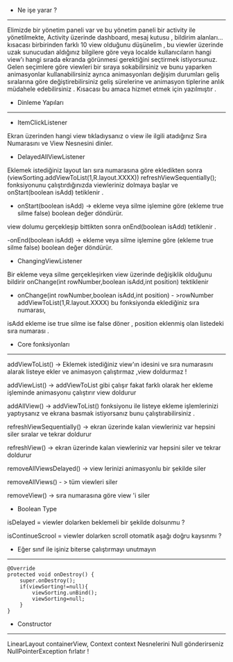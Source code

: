 * Ne işe yarar ? 
_______________________________________________________________________________

 Elimizde bir yönetim paneli  var ve bu yönetim paneli  bir activity ile yönetilmekte,
Activity üzerinde  dashboard, mesaj kutusu , bildirim alanları...  kısacası birbirinden farklı 10 view olduğunu düşünelim ,
bu viewler üzerinde uzak sunucudan aldığınız bilgilere göre veya localde kullanıcıların  hangi view'ı hangi sırada ekranda görünmesi
gerektiğini seçtirmek istiyorsunuz.  Gelen seçimlere göre viewleri bir sıraya sokabilirsiniz ve  bunu yaparken animasyonlar kullanabilirsiniz
ayrıca animasyonları değişim durumları geliş sıralarına göre değiştirebilirsiniz geliş sürelerine ve animasyon tiplerine anlık müdahele 
edebilirsiniz . 
Kısacası bu amaca hizmet etmek için yazılmıştır .


* Dinleme Yapıları 
__________________________________

  - ItemClickListener
  
  Ekran üzerinden hangi view tıkladıysanız o view ile ilgili atadığınız Sıra Numarasını ve View Nesnesini dinler.
  
  - DelayedAllViewListener
  
  Eklemek istediğiniz layout ları sıra numarasına göre ekledikten sonra (viewSorting.addViewToList(1,R.layout.XXXX))
 refreshViewSequentially(); fonksiyonunu çalıştırdığınızda  viewleriniz dolmaya başlar ve onStart(boolean isAdd) tetiklenir .
 
 - onStart(boolean isAdd)  -> ekleme veya silme işlemine göre  (ekleme true silme false) boolean değer döndürür.
 
 view dolumu gerçekleşip bittikten sonra onEnd(boolean isAdd) tetiklenir .
 
 -onEnd(boolean isAdd) -> ekleme veya silme işlemine göre  (ekleme true silme false) boolean değer döndürür.
 
 - ChangingViewListener 
 
 Bir ekleme veya silme gerçekleşirken view üzerinde değişiklik olduğunu bildirir onChange(int rowNumber,boolean isAdd,int position) tektiklenir
 
  - onChange(int rowNumber,boolean isAdd,int position)  - >rowNumber addViewToList(1,R.layout.XXXX) bu fonksiyonda eklediğiniz sıra numarası,
  
  isAdd ekleme ise true silme ise false döner  , position eklenmiş olan listedeki sıra numarası .
  
  
  * Core  fonksiyonları 
  ________________________________________
  
  addViewToList() ->   Eklemek istediğiniz view'ın idesini ve sıra numarasını alarak listeye ekler
  ve  animasyon çalıştırmaz ,view doldurmaz ! 
  
  addViewList() ->  addViewToList gibi çalışır fakat farklı olarak her ekleme işleminde animasyonu çalıştırır view doldurur
  
  addAllView() -> addViewToList() fonksiyonu ile listeye ekleme işlemlerinizi yaptıysanız ve ekrana basmak istiyorsanız bunu çalıştırabilirsiniz .
  
  refreshViewSequentially() -> ekran üzerinde kalan viewleriniz var hepsini siler sıralar ve tekrar doldurur 
  
  refreshView() -> ekran üzerinde kalan viewleriniz var hepsini siler ve tekrar doldurur 
  
  removeAllViewsDelayed() -> view lerinizi animasyonlu bir şekilde siler 
  
  removeAllViews() - > tüm viewleri siler 
  
  removeView() -> sıra numarasına göre view 'i siler 
  
  
  * Boolean Type 
  
   isDelayed = viewler dolarken beklemeli bir şekilde dolsunmu ? 
   
   isContinueScrool = viewler dolarken scroll otomatik aşağı doğru kaysınmı ?
   
   
   * Eğer sınıf ile işiniz biterse çalıştırmayı unutmayın 
   _______________________________________________________
   
    @Override
    protected void onDestroy() {
        super.onDestroy();
        if(viewSorting!=null){ 
            viewSorting.unBind();
            viewSorting=null;
        }
    }
    
    
   * Constructor
   ___________________________
   
   LinearLayout containerView,  Context context Nesnelerini Null gönderirseniz NullPointerException fırlatır !
  
  
  
 
